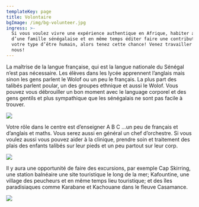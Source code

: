 ```yaml
---
templateKey: page
title: Volontaire
bgImage: /img/bg-volunteer.jpg
ingress: >-
  Si vous voulez vivre une expérience authentique en Afrique, habiter au sien
  d’une famille sénégalaise et en même temps éditer faire une contribution, de
  votre type d’être humain, alors tenez cette chance! Venez travailler avec
  nous!
---
```

La maîtrise de la langue française, qui est la langue nationale du Sénégal n’est pas nécessaire. Les élèves dans les lycée apprennent l’anglais mais sinon les gens parlent le Wolof ou un peu le français. La plus part des talibés parlent poular, un des groupes ethnique et aussi le Wolof. Vous pouvez vous débrouiller un bon moment avec le language corporel et des gens gentils et plus sympathique que les sénégalais ne sont pas facile à trouver. 



![](/img/volontär-3.jpg)

Votre rôle dans le centre est d’enseigner A B C …un peu de français et d’anglais et maths. Vous serez aussi en général un chef d’orchestre. Si vous voulez aussi vous pouvez aider à la clinique, prendre soin et traitement des plais des enfants talibés sur leur pieds et un peu partout sur leur corp. 



![](/img/volontär-2.jpg)

Il y aura une opportunité de faire des excursions, par exemple Cap Skirring, une station balnéaire une site touristique le long de la mer; Kafountine, une village des peucheurs et en même temps lieu touristique; et des îles paradisiaques comme Karabane et Kachouane dans le fleuve Casamance.

![](/img/mat-4.jpg)
